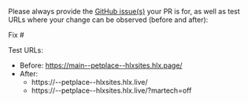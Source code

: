 Please always provide the [GitHub issue(s)](../issues) your PR is for, as well as test URLs where your change can be observed (before and after):

Fix #<gh-issue-id>

Test URLs:
- Before: https://main--petplace--hlxsites.hlx.page/
- After:
  - https://<branch>--petplace--hlxsites.hlx.live/
  - https://<branch>--petplace--hlxsites.hlx.live/?martech=off
